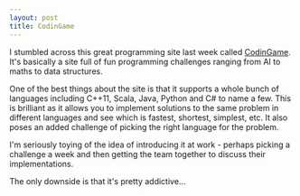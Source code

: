 ```yaml
---
layout: post
title: CodinGame
---
```


I stumbled across this great programming site last week called [CodinGame](http://www.codingame.com). It's basically a site full of fun programming challenges ranging from AI to maths to data structures.

One of the best things about the site is that it supports a whole bunch of languages including C++11, Scala, Java, Python and C# to name a few. This is brilliant as it allows you to implement solutions to the same problem in different languages and see which is fastest, shortest, simplest, etc. It also poses an added challenge of picking the right language for the problem.

I'm seriously toying of the idea of introducing it at work - perhaps picking a challenge a week and then getting the team together to discuss their implementations.

The only downside is that it's pretty addictive...